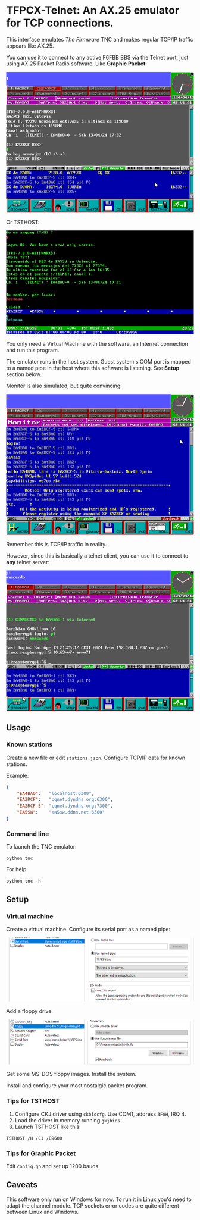 # TFPCX-Telnet: An AX.25 emulator for TCP connections.

This interface emulates *The Firmware* TNC and makes regular TCP/IP traffic appears like AX.25.

You can use it to connect to any active F6FBB BBS via the Telnet port, just using AX.25 Packet Radio software. Like **Graphic Packet**:

![](img/gp_ea2rcf.png)


Or TSTHOST:

![](img/tsthost_ea5sw.png)

You only need a Virtual Machine with the software, an Internet connection and run this program.

The emulator runs in the host system. Guest system's COM port is mapped to a named pipe in the host where this software is listening. See **Setup** section below.

Monitor is also simulated, but quite convincing:

![](img/gp_monitor.png)

Remember this is TCP/IP traffic in reality.

However, since this is basically a telnet client, you can use it to connect to **any** telnet server:

![](img/gp_telnet.png)


## Usage

### Known stations

Create a new file or edit `stations.json`. Configure TCP/IP data for known stations.

Example:

```json
{
    "EA4BAO":   "localhost:6300",
    "EA2RCF":   "cqnet.dyndns.org:6300",
    "EA2RCF-5": "cqnet.dyndns.org:7300",
    "EA5SW":    "ea5sw.ddns.net:6300"
}
```

### Command line

To launch the TNC emulator:

```
python tnc
```

For help:

```
python tnc -h
```


## Setup

### Virtual machine

Create a virtual machine. Configure its serial port as a named pipe:

![](img/serial.png)

Add a floppy drive. 

![](img/floppy.png)

Get some MS-DOS floppy images. Install the system.

Install and configure your most nostalgic packet program.

### Tips for TSTHOST

1. Configure CKJ driver using `ckbiocfg`. Use COM1, address `3F8H`, IRQ 4.
1. Load the driver in memory running `gkjbios`.
1. Launch TSTHOST like this:

  ```
  TSTHOST /H /C1 /B9600
  ```


### Tips for Graphic Packet

Edit `config.gp` and set up 1200 bauds.

## Caveats

This software only run on Windows for now. To run it in Linux you'd need to adapt the channel module. TCP sockets error codes are quite different between Linux and Windows.

